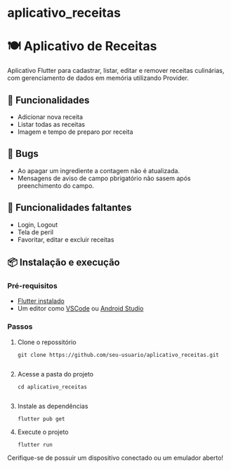 # aplicativo_receitas
 
# 🍽 Aplicativo de Receitas

Aplicativo Flutter para cadastrar, listar, editar e remover receitas culinárias, com gerenciamento de dados em memória utilizando Provider.

## 📱 Funcionalidades

- Adicionar nova receita
- Listar todas as receitas
- Imagem e tempo de preparo por receita

## 🐛 Bugs

- Ao apagar um ingrediente a contagem não é atualizada.
- Mensagens de aviso de campo pbrigatório não sasem após preenchimento do campo.

## 📲 Funcionalidades faltantes
- Login, Logout
- Tela de peril
- Favoritar, editar e excluir receitas


## 📦 Instalação e execução

### Pré-requisitos

- [Flutter instalado](https://docs.flutter.dev/get-started/install)
- Um editor como [VSCode](https://code.visualstudio.com/) ou [Android Studio](https://developer.android.com/studio)

### Passos

1. Clone o repossitório

    ```
    git clone https://github.com/seu-usuario/aplicativo_receitas.git


2. Acesse a pasta do projeto

    ```
    cd aplicativo_receitas


3. Instale as dependências

    ```
    flutter pub get

4. Execute o projeto

    ```
    flutter run

Cerifique-se de possuir um dispositivo conectado ou um emulador aberto!


